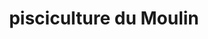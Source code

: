 ---
title: "pisciculture du Moulin"
url: /elbeuf-sur-andelle/pisciculture-du-moulin-chemin-du-moulin/
shop: ferme
---